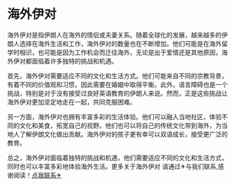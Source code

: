 # 海外伊对

海外伊对是指伊朗人在海外的情侣或夫妻关系。随着全球化的发展，越来越多的伊朗人选择在海外生活和工作，海外伊对的数量也在不断增加。他们可能是在海外留学时相识，也可能是因为工作机会而迁往海外，无论是出于爱情还是其他原因，海外伊对都面临着许多独特的挑战和机遇。

首先，海外伊对需要适应不同的文化和生活方式。他们可能来自不同的宗教背景，有着不同的价值观和习惯，因此需要在婚姻中取得平衡。此外，语言障碍也是一个挑战，特别是对于没有接受过良好英语教育的伊朗人来说。然而，正是这些挑战让海外伊对更加坚定地走在一起，共同克服困难。

另一方面，海外伊对也拥有丰富多彩的生活体验。他们可以融入当地社区，体验不同的文化和美食，拓宽自己的视野。他们也可以将自己的传统文化带到海外，为当地人了解伊朗文化做出贡献。海外伊对的孩子更有幸可以双语成长，接受更广泛的教育。

总之，海外伊对面临着独特的挑战和机遇，他们需要适应不同的文化和生活方式，同时也可以丰富多彩地体验海外生活。更多关于海外伊对 请通过✈与我们联系,感谢阅读！[点我联系✈](https://cdn.G208.com)